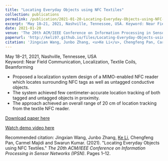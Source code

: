 ```yaml
---
title: "Locating Everyday Objects using NFC Textiles"
collection: publications
permalink: /publication/2021-01-20-Locating-Everyday-Objects-using-NFC-Textiles
excerpt: 'May 18–21, 2021, Nashville, Tennessee, USA. Keyword: Near Field Communication, Localization, Textile Coils, Beamforming'
date: 2021-01-20
venue: 'The 20th ACM/IEEE Conference on Information Processing in Sensor Networks (IPSN)'
paperurl: 'http://keli97.github.io/files/Locating-Everyday-Objects-using-NFC-Textiles.pdf'
citation: 'Jingxian Wang, Junbo Zhang, <u>Ke Li</u>, Chengfeng Pan, Carmel Majidi and Swarun Kumar. (2021). &quot;Locating Everyday Objects using NFC Textiles.&quot; <i>The 20th ACM/IEEE Conference on Information Processing in Sensor Networks (IPSN)</i>. Pages 1–12.'
---
```

May 18–21, 2021, Nashville, Tennessee, USA  
Keyword: Near Field Communication, Localization, Textile Coils, Beamforming

* Proposed a localization system design of a MIMO-enabled NFC reader which locates surrounding NFC tags as well as untagged conductive objects.
* The system achieved few centimeter-accurate location tracking of both tagged and untagged objects in proximity.
* The approach achieved an overall range of 20 cm of location tracking from the textile NFC reader.

[Download paper here](http://keli97.github.io/files/Locating-Everyday-Objects-using-NFC-Textiles.pdf)

[Watch demo video here](https://www.youtube.com/watch?v=Ieil0NQlk_M&t=1s)

Recommended citation: Jingxian Wang, Junbo Zhang, <u>Ke Li</u>, Chengfeng Pan, Carmel Majidi and Swarun Kumar. (2021). &quot;Locating Everyday Objects using NFC Textiles.&quot; <i>The 20th ACM/IEEE Conference on Information Processing in Sensor Networks (IPSN)</i>. Pages 1–12.

